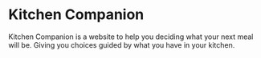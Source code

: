 # Kitchen Companion

Kitchen Companion is a website to help you deciding what your next meal will be. Giving you choices guided by what you have in your kitchen.